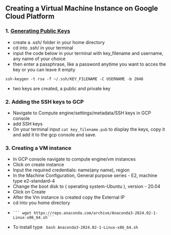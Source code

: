 ## Creating a Virtual Machine Instance on Google Cloud Platform

### 1. [Generating Public Keys](https://cloud.google.com/compute/docs/connect/create-ssh-keys)
- create a .ssh/ folder in your home directory
- cd into .ssh/ in your terminal
- input the code below in your terminal with key_filename and username, any name of your choice
- then enter a passphrase, like a password anytime you want to acces the key or you can leave it empty
```
ssh-keygen -t rsa -f ~/.ssh/KEY_FILENAME -C USERNAME -b 2048
```
- two keys are created, a public and private key
### 2. Adding the SSH keys to GCP
- Navigate to Compute engine/settings/metadata/SSH keys in GCP console
- add SSH keys
- On your terminal input ``` cat key_filename.pub ``` to display the keys, copy it and add it to the gcp console and save.
### 3. Creating a VM instance
- In GCP console navigate to compute engine/vm instances
- Click on create instance
- Input the required credentials: name(any name), region
- In the Machine Configuration, General purpose series - E2, machine type e2-standard-4
- Change the boot disk to ( operating system-Ubuntu ), version - 20.04
- Click on Create
- After the Vm instance is created copy the External IP
- cd into you home directory
- ``` ssh -i ~/:.ssh/gpc name you ued@external IP of your VM instance
  ``` wget https://repo.anaconda.com/archive/Anaconda3-2024.02-1-Linux-x86_64.sh```
- To install type 
  ``` bash Anaconda3-2024.02-1-Linux-x86_64.sh```
  

 
